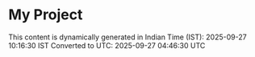 # My Project

This content is dynamically generated in Indian Time (IST): 2025-09-27 10:16:30 IST
Converted to UTC: 2025-09-27 04:46:30 UTC
